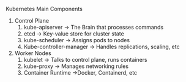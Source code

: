 Kubernetes Main Components
1. Control Plane
	1. kube-apiserver -> The Brain that processes commands
	2. etcd -> Key-value store for cluster state
	3. kube-scheduler -> Assigns pods to nodes
	4. Kube-controller-manager -> Handles replications, scaling, etc
2. Worker Nodes
	1. kubelet -> Talks to control plane, runs containers
	2. kube-proxy -> Manages networking rules
	3. Container Runtime ->Docker, Containerd, etc